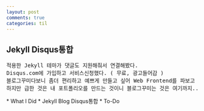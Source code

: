 ```yaml
---
layout: post
comments: true
categories: til
---
```

<h2>Jekyll Disqus통합</h2>
<pre>
적용한 Jekyll 테마가 댓글도 지원해줘서 연결해봤다.
Disqus.com에 가입하고 서비스신청했다. ( 무료, 광고들어감 )
블로그꾸미다보니 좀더 편리하고 예쁘게 만들고 싶어 Web Frontend를 파보고 싶긴했다.
하지만 급한 것은 내 포트폴리오를 만드는 것이니 블로그꾸미는 것은 여기까지...
</pre>

</pre>
</pre>
* What I Did
  * Jekyll Blog Disqus통합
* To-Do
